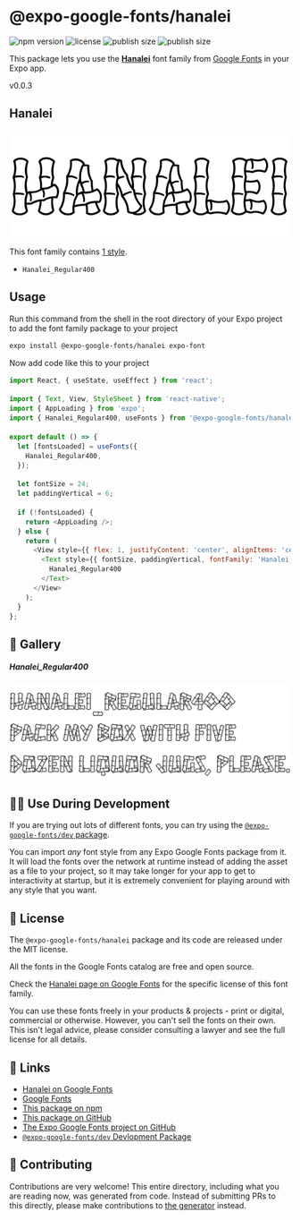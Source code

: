 # @expo-google-fonts/hanalei

![npm version](https://flat.badgen.net/npm/v/@expo-google-fonts/hanalei)
![license](https://flat.badgen.net/github/license/expo/google-fonts)
![publish size](https://flat.badgen.net/packagephobia/install/@expo-google-fonts/hanalei)
![publish size](https://flat.badgen.net/packagephobia/publish/@expo-google-fonts/hanalei)

This package lets you use the [**Hanalei**](https://fonts.google.com/specimen/Hanalei) font family from [Google Fonts](https://fonts.google.com/) in your Expo app.

v0.0.3

## Hanalei

![Hanalei](./font-family.png)

This font family contains [1 style](#-gallery).

- `Hanalei_Regular400`

## Usage

Run this command from the shell in the root directory of your Expo project to add the font family package to your project
```sh
expo install @expo-google-fonts/hanalei expo-font
```

Now add code like this to your project
```js
import React, { useState, useEffect } from 'react';

import { Text, View, StyleSheet } from 'react-native';
import { AppLoading } from 'expo';
import { Hanalei_Regular400, useFonts } from '@expo-google-fonts/hanalei';

export default () => {
  let [fontsLoaded] = useFonts({
    Hanalei_Regular400,
  });

  let fontSize = 24;
  let paddingVertical = 6;

  if (!fontsLoaded) {
    return <AppLoading />;
  } else {
    return (
      <View style={{ flex: 1, justifyContent: 'center', alignItems: 'center' }}>
        <Text style={{ fontSize, paddingVertical, fontFamily: 'Hanalei_Regular400' }}>
          Hanalei_Regular400
        </Text>
      </View>
    );
  }
};

```

## 🔡 Gallery

##### Hanalei_Regular400
![Hanalei_Regular400](./a5f5db562e15a26c9d07e75a9375af4b46c68460a9dbaaf21847567dafcf8619.ttf.png)


## 👩‍💻 Use During Development

If you are trying out lots of different fonts, you can try using the [`@expo-google-fonts/dev` package](https://github.com/expo/google-fonts/tree/master/font-packages/dev#readme).

You can import *any* font style from any Expo Google Fonts package from it. It will load the fonts
over the network at runtime instead of adding the asset as a file to your project, so it may take longer
for your app to get to interactivity at startup, but it is extremely convenient
for playing around with any style that you want.

## 📖 License

The `@expo-google-fonts/hanalei` package and its code are released under the MIT license.

All the fonts in the Google Fonts catalog are free and open source.

Check the [Hanalei page on Google Fonts](https://fonts.google.com/specimen/Hanalei) for the specific license of this font family.

You can use these fonts freely in your products & projects - print or digital, commercial or otherwise. However, you can't sell the fonts on their own. This isn't legal advice, please consider consulting a lawyer and see the full license for all details.

## 🔗 Links

- [Hanalei on Google Fonts](https://fonts.google.com/specimen/Hanalei)
- [Google Fonts](https://fonts.google.com/)
- [This package on npm](https://www.npmjs.com/package/@expo-google-fonts/hanalei)
- [This package on GitHub](https://github.com/expo/google-fonts/tree/master/font-packages/hanalei)
- [The Expo Google Fonts project on GitHub](https://github.com/expo/google-fonts)
- [`@expo-google-fonts/dev` Devlopment Package](https://github.com/expo/google-fonts/tree/master/font-packages/dev)


## 🤝 Contributing

Contributions are very welcome! This entire directory, including what you are reading now, was generated from code. Instead of submitting PRs to this directly, please make contributions to [the generator](https://github.com/expo/google-fonts/tree/master/packages/generator) instead.
